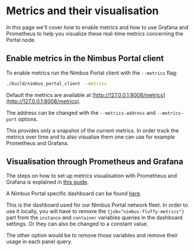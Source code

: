 # Metrics and their visualisation

In this page we'll cover how to enable metrics and how to use Grafana and
Prometheus to help you visualize these real-time metrics concerning the Portal
node.

## Enable metrics in the Nimbus Portal client

To enable metrics run the Nimbus Portal client with the `--metrics` flag:
```bash
./build/nimbus_portal_client --metrics
```
Default the metrics are available at [http://127.0.0.1:8008/metrics](http://127.0.0.1:8008/metrics).

The address can be changed with the `--metrics-address` and `--metrics-port` options.

This provides only a snapshot of the current metrics. In order track the metrics
over time and to also visualise them one can use for example Prometheus and Grafana.

## Visualisation through Prometheus and Grafana

<!-- TODO: Rework this page without linking to nimbus.guide page about metrics -->

The steps on how to set up metrics visualisation with Prometheus and Grafana is
explained in [this guide](https://nimbus.guide/metrics-pretty-pictures.html#prometheus-and-grafana).

A Nimbus Portal specific dashboard can be found [here](https://github.com/status-im/nimbus-eth1/blob/master/portal/metrics/grafana/fluffy_grafana_dashboard.json).

This is the dashboard used for our Nimbus Portal network fleet.
In order to use it locally, you will have to remove the
`{job="nimbus-fluffy-metrics"}` part from the `instance` and `container`
variables queries in the dashboard settings. Or they can also be changed to a
constant value.

The other option would be to remove those variables and remove their usage in
each panel query.
